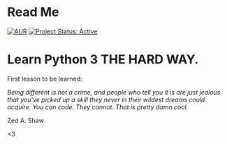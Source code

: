 # Read Me

[![AUR](https://img.shields.io/badge/License-GPLv3-blue.svg)](https://github.com/lgeurts/LPTHW/blob/master/LICENSE.md) [![Project Status: Active](http://www.repostatus.org/badges/latest/active.svg)](http://www.repostatus.org/#active)

# Learn Python 3 THE HARD WAY.

First lesson to be learned:

*Being different is not a crime, and people who tell you it is are just jealous that you've picked up a skill they never in their wildest dreams could acquire. You can code. They cannot. That is pretty damn cool.*

Zed A. Shaw

<3
